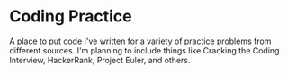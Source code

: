# Coding Practice
A place to put code I've written for a variety of practice problems from different sources. I'm planning to include things like Cracking the Coding Interview, HackerRank, Project Euler, and others.
